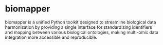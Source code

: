 # biomapper
biomapper is a unified Python toolkit designed to streamline biological data harmonization by providing a single interface for standardizing identifiers and mapping between various biological ontologies, making multi-omic data integration more accessible and reproducible.
